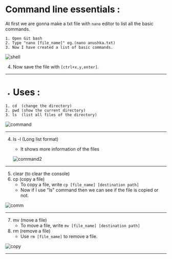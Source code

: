 # Command line essentials :
At first we are gonna make a txt file with `nano` editor to list all the basic commands.
```
1. Open Git bash
2. Type "nano [file_name]" eg.(nano anushka.txt)
3. Now I have created a list of basic commands.
```

![shell](https://user-images.githubusercontent.com/87390353/173865406-78b346c7-77b2-4b94-a4b7-aa0d6558daa4.jpg)

4. Now save the file with `[ctrl+x,y,enter]`.

---
- # Uses :
```
1. cd  (change the directory)
2. pwd (show the current directory)
3. ls  (list all files of the directory)
```


![command](https://user-images.githubusercontent.com/87390353/174104071-6d8d7ff5-2d31-4a84-840f-24905e63cd39.jpg)

---
4. ls -l (Long list format)
   - It shows more information of the files

    ![command2](https://user-images.githubusercontent.com/87390353/174108134-89c462e8-3dfa-44bc-80a4-641ec8f40bfc.jpg)

---
5. clear (to clear the console)
6. cp (copy a file)
    - To copy a file, write `cp [file_name] [destination path]`
    - Now if I use "ls" command then we can see if the file is copied or not.

![comm](https://user-images.githubusercontent.com/87390353/174112062-f04efa8e-83c1-4576-8950-b7332585820d.jpg)

---
7. mv (move a file)
    - To move a file, write `mv [file_name] [destination path]`
8. rm (remove a file)
    - Use `rm [file_name]` to remove a file.

![copy](https://user-images.githubusercontent.com/87390353/174138120-5fcaa0af-93ed-4ab4-9636-4b05f30a935b.jpg)

---


